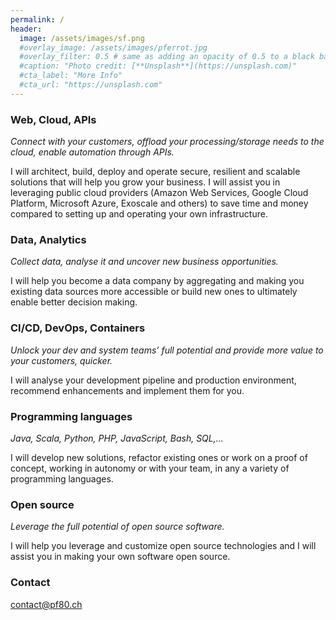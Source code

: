 ```yaml
---
permalink: /
header:
  image: /assets/images/sf.png
  #overlay_image: /assets/images/pferrot.jpg
  #overlay_filter: 0.5 # same as adding an opacity of 0.5 to a black background
  #caption: "Photo credit: [**Unsplash**](https://unsplash.com)"
  #cta_label: "More Info"
  #cta_url: "https://unsplash.com"
---
```


<a name="web-cloud-api"></a>
### Web, Cloud, APIs
*Connect with your customers, offload your processing/storage needs to the cloud, enable automation through APIs.*

I will architect, build, deploy and operate secure, resilient and scalable solutions that will help you grow your business. I will assist you in leveraging public cloud providers (Amazon Web Services, Google Cloud Platform, Microsoft Azure, Exoscale and others) to save time and money compared to setting up and operating your own infrastructure. 

<a name="data"></a>
### Data, Analytics

*Collect data, analyse it and uncover new business opportunities.*

I will help you become a data company by aggregating and making you existing data sources more accessible or build new ones to ultimately enable better decision making.

<a name="automation"></a>
### CI/CD, DevOps, Containers

*Unlock your dev and system teams’ full potential and provide more value to your customers, quicker.*

I will analyse your development pipeline and production environment, recommend enhancements and implement them for you.

### Programming languages

*Java, Scala, Python, PHP, JavaScript, Bash, SQL,...*

I will develop new solutions, refactor existing ones or work on a proof of concept, working in autonomy or with your team, in any a variety of programming languages.

### Open source

*Leverage the full potential of open source software.*

I will help you leverage and customize open source technologies and I will assist you in making your own software open source.

### Contact
[contact@pf80.ch](mailto:contact@pf80.ch)